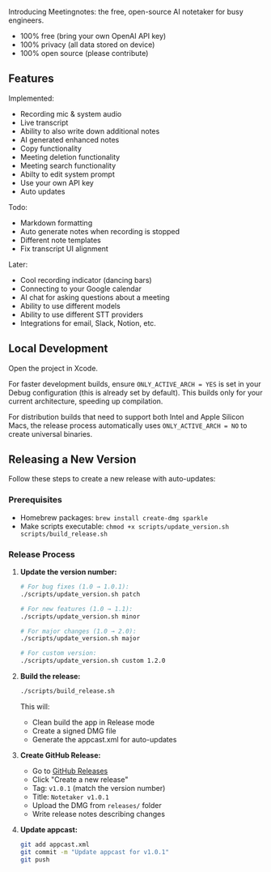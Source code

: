 Introducing Meetingnotes: the free, open-source AI notetaker for busy engineers.

- 100% free (bring your own OpenAI API key)
- 100% privacy (all data stored on device)
- 100% open source (please contribute)

## Features

Implemented:

- Recording mic & system audio
- Live transcript
- Ability to also write down additional notes
- AI generated enhanced notes
- Copy functionality
- Meeting deletion functionality
- Meeting search functionality
- Abilty to edit system prompt
- Use your own API key
- Auto updates

Todo:

- Markdown formatting
- Auto generate notes when recording is stopped
- Different note templates
- Fix transcript UI alignment

Later:

- Cool recording indicator (dancing bars)
- Connecting to your Google calendar
- AI chat for asking questions about a meeting
- Ability to use different models
- Ability to use different STT providers
- Integrations for email, Slack, Notion, etc.

## Local Development

Open the project in Xcode.

For faster development builds, ensure `ONLY_ACTIVE_ARCH = YES` is set in your Debug configuration (this is already set by default). This builds only for your current architecture, speeding up compilation.

For distribution builds that need to support both Intel and Apple Silicon Macs, the release process automatically uses `ONLY_ACTIVE_ARCH = NO` to create universal binaries.

## Releasing a New Version

Follow these steps to create a new release with auto-updates:

### Prerequisites

<!-- - Apple Developer Account with valid certificates -->

- Homebrew packages: `brew install create-dmg sparkle`
- Make scripts executable: `chmod +x scripts/update_version.sh scripts/build_release.sh`

### Release Process

1. **Update the version number:**

   ```bash
   # For bug fixes (1.0 → 1.0.1):
   ./scripts/update_version.sh patch

   # For new features (1.0 → 1.1):
   ./scripts/update_version.sh minor

   # For major changes (1.0 → 2.0):
   ./scripts/update_version.sh major

   # For custom version:
   ./scripts/update_version.sh custom 1.2.0
   ```

2. **Build the release:**

   ```bash
   ./scripts/build_release.sh
   ```

   This will:

   - Clean build the app in Release mode
   - Create a signed DMG file
   - Generate the appcast.xml for auto-updates

3. **Create GitHub Release:**

   - Go to [GitHub Releases](https://github.com/owengretzinger/notetaker/releases)
   - Click "Create a new release"
   - Tag: `v1.0.1` (match the version number)
   - Title: `Notetaker v1.0.1`
   - Upload the DMG from `releases/` folder
   - Write release notes describing changes

4. **Update appcast:**

   ```bash
   git add appcast.xml
   git commit -m "Update appcast for v1.0.1"
   git push
   ```
